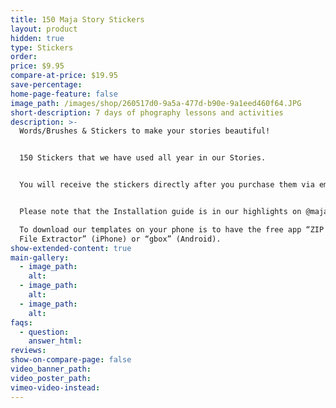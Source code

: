 ```yaml
---
title: 150 Maja Story Stickers
layout: product
hidden: true
type: Stickers
order:
price: $9.95
compare-at-price: $19.95
save-percentage:
home-page-feature: false
image_path: /images/shop/260517d0-9a5a-477d-b90e-9a1eed460f64.JPG
short-description: 7 days of phography lessons and activities
description: >-
  Words/Brushes & Stickers to make your stories beautiful! 


  150 Stickers that we have used all year in our Stories.


  You will receive the stickers directly after you purchase them via email.


  Please note that the Installation guide is in our highlights on @majapresets. 

  To download our templates on your phone is to have the free app “ZIP & RAR
  File Extractor” (iPhone) or “gbox” (Android).
show-extended-content: true
main-gallery:
  - image_path:
    alt:
  - image_path:
    alt:
  - image_path:
    alt:
faqs:
  - question:
    answer_html:
reviews:
show-on-compare-page: false
video_banner_path:
video_poster_path:
vimeo-video-instead:
---
```


